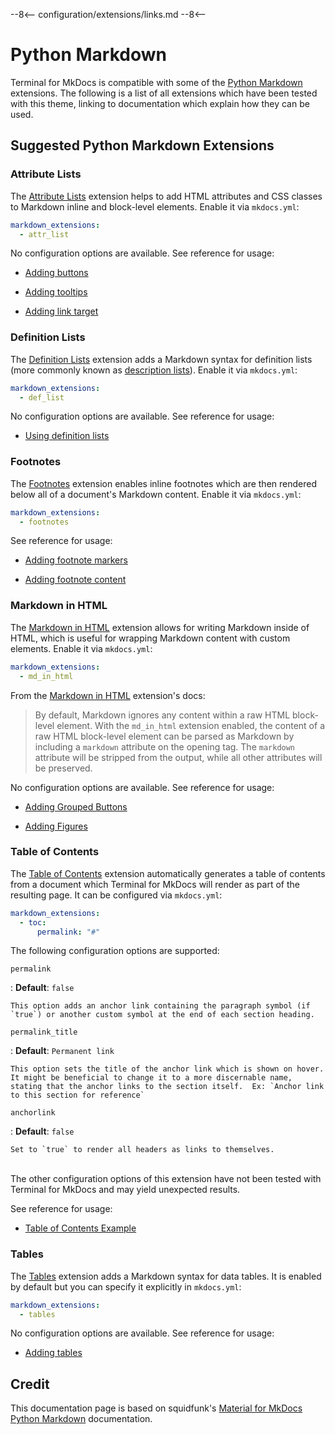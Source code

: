 --8<--
configuration/extensions/links.md
--8<--

# Python Markdown

Terminal for MkDocs is compatible with some of the [Python Markdown] extensions. The following is a list of all extensions which have been tested with this theme, linking to documentation which explain how they can be used.

  [Python Markdown]: https://python-markdown.github.io/extensions/

## Suggested Python Markdown Extensions

### Attribute Lists

The [Attribute Lists] extension helps to add HTML attributes and CSS classes to Markdown inline and block-level elements. Enable it via `mkdocs.yml`:

``` yaml
markdown_extensions:
  - attr_list
```

No configuration options are available. See reference for usage:

- [Adding buttons]
- [Adding tooltips]
- [Adding link target]

  [Attribute Lists]: https://python-markdown.github.io/extensions/attr_list/
  [Adding buttons]: ../../elements/buttons.md#default
  [Adding tooltips]: ../../elements/tooltips.md#example
  [Adding link target]: ../../elements/links.md#enhanced-example

### Definition Lists

The [Definition Lists] extension adds a Markdown syntax for definition lists (more commonly known as [description lists]). Enable it via `mkdocs.yml`:

``` yaml
markdown_extensions:
  - def_list
```

No configuration options are available. See reference for usage:

- [Using definition lists]

  [Definition Lists]: https://python-markdown.github.io/extensions/definition_lists/
  [description lists]: https://developer.mozilla.org/en-US/docs/Web/HTML/Element/dl
  [Using definition lists]: ../../elements/definitions.md#example

### Footnotes

The [Footnotes] extension enables inline footnotes which are then rendered below all of a document's Markdown content.  Enable it via `mkdocs.yml`:

``` yaml
markdown_extensions:
  - footnotes
```

See reference for usage:

- [Adding footnote markers]
- [Adding footnote content]

  [Footnotes]: https://python-markdown.github.io/extensions/footnotes/
  [Adding footnote markers]: ../../elements/footnotes.md#example-footnote-marker
  [Adding footnote content]: ../../elements/footnotes.md#example-footnote-content

### Markdown in HTML

The [Markdown in HTML] extension allows for writing Markdown inside of HTML, which is useful for wrapping Markdown content with custom elements. Enable it
via `mkdocs.yml`:

``` yaml
markdown_extensions:
  - md_in_html
```

From the [Markdown in HTML] extension's docs:
> By default, Markdown ignores any content within a raw HTML block-level element. With the `md_in_html` extension enabled, the content of a raw HTML block-level element can be parsed as Markdown by including a `markdown` attribute on the opening tag. The `markdown` attribute will be stripped from the output, while all other attributes will be preserved.


No configuration options are available. See reference for usage:

- [Adding Grouped Buttons]
- [Adding Figures]

  [Markdown in HTML]: https://python-markdown.github.io/extensions/md_in_html/
  [Adding Grouped Buttons]: ../../elements/buttons.md#group
  [Adding Figures]: ../../elements/figure.md#example


### Table of Contents

The [Table of Contents] extension automatically generates a table of contents from a document which Terminal for MkDocs will render as part of the resulting page. It can be configured via `mkdocs.yml`:

``` yaml
markdown_extensions:
  - toc:
      permalink: "#"
```

The following configuration options are supported:

`permalink`

:   **Default**: `false`
    
    This option adds an anchor link containing the paragraph symbol (if `true`) or another custom symbol at the end of each section heading.

`permalink_title`

:   **Default**: `Permanent link`
    
    This option sets the title of the anchor link which is shown on hover.  It might be beneficial to change it to a more discernable name, stating that the anchor links to the section itself.  Ex: `Anchor link to this section for reference`

`anchorlink`

:   **Default**: `false`
    
    Set to `true` to render all headers as links to themselves.

<br>
The other configuration options of this extension have not been tested with Terminal for MkDocs and may yield unexpected results.

See reference for usage:

- [Table of Contents Example]

  [Table of Contents]: https://python-markdown.github.io/extensions/toc/
  [Table of Contents Example]: ../../navigation/toc.md


### Tables

The [Tables] extension adds a Markdown syntax for data tables.  It is enabled by default but you can specify it explicitly in `mkdocs.yml`:

``` yaml
markdown_extensions:
  - tables
```

No configuration options are available. See reference for usage:

- [Adding tables]


  [Tables]: https://python-markdown.github.io/extensions/tables/
  [Adding tables]: ../../elements/table.md#example


## Credit

This documentation page is based on squidfunk's [Material for MkDocs Python Markdown](https://squidfunk.github.io/mkdocs-material/setup/extensions/python-markdown/) documentation.

